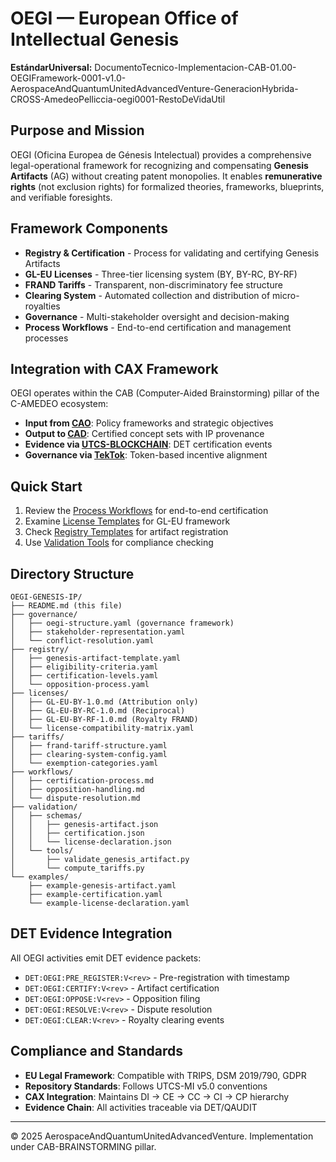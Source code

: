 # OEGI — European Office of Intellectual Genesis

**EstándarUniversal:** DocumentoTecnico-Implementacion-CAB-01.00-OEGIFramework-0001-v1.0-AerospaceAndQuantumUnitedAdvancedVenture-GeneracionHybrida-CROSS-AmedeoPelliccia-oegi0001-RestoDeVidaUtil

## Purpose and Mission

OEGI (Oficina Europea de Génesis Intelectual) provides a comprehensive legal-operational framework for recognizing and compensating **Genesis Artifacts** (AG) without creating patent monopolies. It enables **remunerative rights** (not exclusion rights) for formalized theories, frameworks, blueprints, and verifiable foresights.

## Framework Components

- **Registry & Certification** - Process for validating and certifying Genesis Artifacts
- **GL-EU Licenses** - Three-tier licensing system (BY, BY-RC, BY-RF)
- **FRAND Tariffs** - Transparent, non-discriminatory fee structure
- **Clearing System** - Automated collection and distribution of micro-royalties
- **Governance** - Multi-stakeholder oversight and decision-making
- **Process Workflows** - End-to-end certification and management processes

## Integration with CAX Framework

OEGI operates within the CAB (Computer-Aided Brainstorming) pillar of the C-AMEDEO ecosystem:

- **Input from [CAO](../../../CAO-ORGANIZATION/)**: Policy frameworks and strategic objectives
- **Output to [CAD](../../../CAD-DESIGN/)**: Certified concept sets with IP provenance
- **Evidence via [UTCS-BLOCKCHAIN](../../../../../UTCS-BLOCKCHAIN/)**: DET certification events
- **Governance via [TekTok](../../../../../UTCS-BLOCKCHAIN/TekTok/)**: Token-based incentive alignment

## Quick Start

1. Review the [Process Workflows](workflows/) for end-to-end certification
2. Examine [License Templates](licenses/) for GL-EU framework
3. Check [Registry Templates](registry/) for artifact registration
4. Use [Validation Tools](validation/) for compliance checking

## Directory Structure

```
OEGI-GENESIS-IP/
├── README.md (this file)
├── governance/
│   ├── oegi-structure.yaml (governance framework)
│   ├── stakeholder-representation.yaml
│   └── conflict-resolution.yaml
├── registry/
│   ├── genesis-artifact-template.yaml
│   ├── eligibility-criteria.yaml
│   ├── certification-levels.yaml
│   └── opposition-process.yaml
├── licenses/
│   ├── GL-EU-BY-1.0.md (Attribution only)
│   ├── GL-EU-BY-RC-1.0.md (Reciprocal)  
│   ├── GL-EU-BY-RF-1.0.md (Royalty FRAND)
│   └── license-compatibility-matrix.yaml
├── tariffs/
│   ├── frand-tariff-structure.yaml
│   ├── clearing-system-config.yaml
│   └── exemption-categories.yaml
├── workflows/
│   ├── certification-process.md
│   ├── opposition-handling.md
│   └── dispute-resolution.md
├── validation/
│   ├── schemas/
│   │   ├── genesis-artifact.json
│   │   ├── certification.json
│   │   └── license-declaration.json
│   └── tools/
│       ├── validate_genesis_artifact.py
│       └── compute_tariffs.py
└── examples/
    ├── example-genesis-artifact.yaml
    ├── example-certification.yaml
    └── example-license-declaration.yaml
```

## DET Evidence Integration

All OEGI activities emit DET evidence packets:
- `DET:OEGI:PRE_REGISTER:V<rev>` - Pre-registration with timestamp
- `DET:OEGI:CERTIFY:V<rev>` - Artifact certification
- `DET:OEGI:OPPOSE:V<rev>` - Opposition filing
- `DET:OEGI:RESOLVE:V<rev>` - Dispute resolution
- `DET:OEGI:CLEAR:V<rev>` - Royalty clearing events

## Compliance and Standards

- **EU Legal Framework**: Compatible with TRIPS, DSM 2019/790, GDPR
- **Repository Standards**: Follows UTCS-MI v5.0 conventions
- **CAX Integration**: Maintains DI → CE → CC → CI → CP hierarchy
- **Evidence Chain**: All activities traceable via DET/QAUDIT

---

© 2025 AerospaceAndQuantumUnitedAdvancedVenture. Implementation under CAB-BRAINSTORMING pillar.
